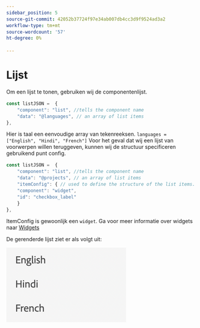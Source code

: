 ```yaml
---
sidebar_position: 5
source-git-commit: 42052b37724f97e34ab007db4cc3d9f9524ad3a2
workflow-type: tm+mt
source-wordcount: '57'
ht-degree: 0%

---
```



# Lijst

Om een lijst te tonen, gebruiken wij de componentenlijst.

```js title="list.js"
const listJSON =  {
    "component": "list", //tells the component name
    "data": "@languages", // an array of list items
},
```

Hier is taal een eenvoudige array van tekenreeksen. `languages = ["English", "Hindi", "French"]`
Voor het geval dat wij een lijst van voorwerpen willen teruggeven, kunnen wij de structuur specificeren gebruikend punt config.

```js title="list.js"
const listJSON =  {
    "component": "list", //tells the component name
    "data": "@projects", // an array of list items
    "itemConfig": { // used to define the structure of the list items.
    "component": "widget",
    "id": "checkbox_label"
    }
},
```

ItemConfig is gewoonlijk een `widget`. Ga voor meer informatie over widgets naar [Widgets](../Widgets/basic_widget.md)

De gerenderde lijst ziet er als volgt uit:

![list](./imgs/list.png "Lijst")
